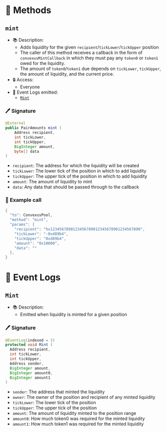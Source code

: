 
# 📜 Methods

## `mint`

- 📚 Description: 
  - Adds liquidity for the given `recipient`/`tickLower`/`tickUpper` position
  - The caller of this method receives a callback in the form of `convexusMintCallback` in which they must pay any `token0` or `token1` owed for the liquidity. 
  - The amount of `token0`/`token1` due depends on `tickLower`, `tickUpper`, the amount of liquidity, and the current price.
- 🔒 Access: 
  - Everyone
- 🔎 Event Logs emitted:
  -  [`Mint`](#mint)

### 🖊️ Signature

```java
@External
public PairAmounts mint (
    Address recipient,
    int tickLower,
    int tickUpper,
    BigInteger amount,
    byte[] data
)
```

- `recipient`: The address for which the liquidity will be created
- `tickLower`: The lower tick of the position in which to add liquidity
- `tickUpper`: The upper tick of the position in which to add liquidity
- `amount`: The amount of liquidity to mint
- `data`: Any data that should be passed through to the callback

### 🧪 Example call

```java
{
  "to": ConvexusPool,
  "method": "mint",
  "params": {
    "recipient": "hx1234567890123456789012345678901234567890",
    "tickLower": "-0xd89b4",
    "tickUpper": "0xd89b4",
    "amount": "0x10000",
    "data": ""
  },
}
```

# 🔎 Event Logs

## `Mint`

- 📚 Description: 
  - Emitted when liquidity is minted for a given position

### 🖊️ Signature

```java
@EventLog(indexed = 3)
protected void Mint (
  Address recipient, 
  int tickLower, 
  int tickUpper, 
  Address sender, 
  BigInteger amount,
  BigInteger amount0, 
  BigInteger amount1
)
```

- `sender`: The address that minted the liquidity
- `owner`: The owner of the position and recipient of any minted liquidity
- `tickLower`: The lower tick of the position
- `tickUpper`: The upper tick of the position
- `amount`: The amount of liquidity minted to the position range
- `amount0`: How much token0 was required for the minted liquidity
- `amount1`: How much token1 was required for the minted liquidity
